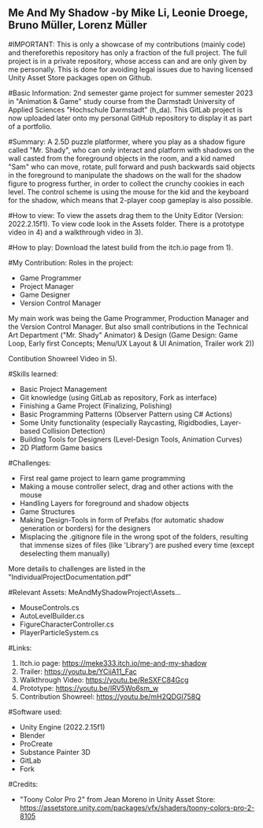 Me And My Shadow 
-by Mike Li, Leonie Droege, Bruno Müller, Lorenz Müller
-----------------------------
#IMPORTANT: 
This is only a showcase of my contributions (mainly code) and thereforethis repository has only a fraction of the full project. 
The full project is in a private repository, whose access can and are only given by me personally. This is done for 
avoiding legal issues due to having licensed Unity Asset Store packages open on Github.


#Basic Information:
2nd semester game project for summer semester 2023 in "Animation & Game" study course from the Darmstadt University of Applied Sciences 
"Hochschule Darmstadt" (h_da).
This GitLab project is now uploaded later onto my personal GitHub repository to display it as part of a portfolio.


#Summary:
A 2.5D puzzle platformer, where you play as a shadow figure called "Mr. Shady", who can only interact and platform with shadows on the wall casted 
from the foreground objects in the room, and a kid named "Sam" who can move, rotate, pull forward and push backwards said objects in the 
foreground to manipulate the shadows on the wall for the shadow figure to progress further, in order to collect the crunchy cookies in each level. 
The control scheme is using the mouse for the kid and the keyboard for the shadow, which means that 2-player coop gameplay is also possible.


#How to view:
To view the assets drag them to the Unity Editor (Version: 2022.2.15f1).
To view code look in the Assets folder.
There is a prototype video in 4) and a walkthrough video in 3).


#How to play:
Download the latest build from the itch.io page from 1).


#My Contribution:
Roles in the project:
- Game Programmer
- Project Manager
- Game Designer
- Version Control Manager

My main work was being the Game Programmer, Production Manager and the Version Control Manager. But also small contributions in the 
Technical Art Department ("Mr. Shady" Animator) & Design
(Game Design: Game Loop, Early first Concepts; Menu/UX Layout & UI Animation, Trailer work 2))

Contibution Showreel Video in 5).


#Skills learned:
- Basic Project Management
- Git knowledge (using GitLab as repository, Fork as interface)
- Finishing a Game Project (Finalizing, Polishing)
- Basic Programming Patterns (Observer Pattern using C# Actions)
- Some Unity functionality (especially Raycasting, Rigidbodies, Layer-based Collision Detection)
- Building Tools for Designers (Level-Design Tools, Animation Curves)
- 2D Platform Game basics


#Challenges:
- First real game project to learn game programming
- Making a mouse controller select, drag and other actions with the mouse
- Handling Layers for foreground and shadow objects
- Game Structures
- Making Design-Tools in form of Prefabs (for automatic shadow generation or borders) for the designers
- Misplacing the .gitignore file in the wrong spot of the folders, resulting that immense sizes 
of files (like 'Library') are pushed every time (except deselecting them manually)

More details to challenges are listed in the "IndividualProjectDocumentation.pdf"


#Relevant Assets:
MeAndMyShadowProject\Assets\...
- MouseControls.cs
- AutoLevelBuilder.cs
- FigureCharacterController.cs
- PlayerParticleSystem.cs

#Links:
1) Itch.io page: 		https://meke333.itch.io/me-and-my-shadow
2) Trailer: 			https://youtu.be/YCiiA11_Fac
3) Walkthrough Video: 	https://youtu.be/ReSXFC84Gcg
4) Prototype: 		https://youtu.be/IRV5Wo6sm_w
5) Contribution Showreel: 	https://youtu.be/mH2QDGl758Q


#Software used:
- Unity Engine (2022.2.15f1)
- Blender
- ProCreate
- Substance Painter 3D
- GitLab
- Fork


#Credits:
- "Toony Color Pro 2" from Jean Moreno in Unity Asset Store:	https://assetstore.unity.com/packages/vfx/shaders/toony-colors-pro-2-8105

